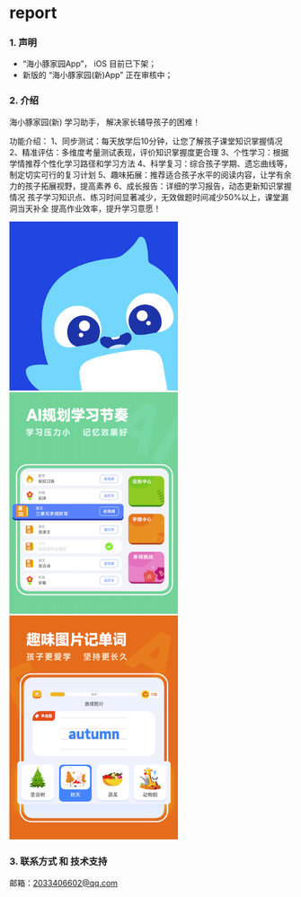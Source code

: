 # report
### 1. 声明
- “海小豚家园App”， iOS 目前已下架；
- 新版的  “海小豚家园(新)App” 正在审核中；

### 2. 介绍

海小豚家园(新) 学习助手， 解决家长辅导孩子的困难！

功能介绍：
1、同步测试：每天放学后10分钟，让您了解孩子课堂知识掌握情况
2、精准评估：多维度考量测试表现，评价知识掌握度更合理
3、个性学习：根据学情推荐个性化学习路径和学习方法
4、科学复习：综合孩子学期、遗忘曲线等，制定切实可行的复习计划
5、趣味拓展：推荐适合孩子水平的阅读内容，让学有余力的孩子拓展视野，提高素养
6、成长报告：详细的学习报告，动态更新知识掌握情况
孩子学习知识点、练习时间显著减少，无效做题时间减少50%以上，课堂漏洞当天补全
提高作业效率，提升学习意愿！



<img src="./img/1240-0224898.png" width=300 >





<img src="./img/500-20230331090818148.png" width=300 >



<img src="./img/500.png" width=300 >




### 3. 联系方式 和 技术支持

邮箱：2033406602@qq.com
